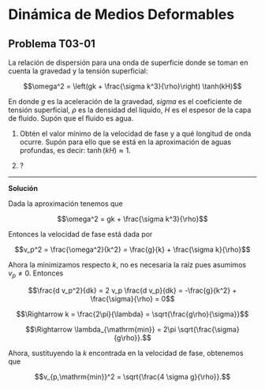 # Dinámica de Medios Deformables
## Problema T03-01

La relación de dispersión para una onda de superficie donde se toman en 
cuenta la gravedad y la tensión superficial:

```math
\omega^2 = \left(gk + \frac{\sigma k^3}{\rho}\right) \tanh(kH)
```

En donde $`g`$ es la aceleración de la gravedad, $`sigma`$ es el coeficiente
de tensión superficial, $`\rho`$ es la densidad del líquido, $`H`$ es el
espesor de la capa de fluido. Supón que el fluido es agua.

1. Obtén el valor mínimo de la velocidad de fase y a qué longitud de onda ocurre.
Supón para ello que se está en la aproximación de aguas profundas, es decir:
$`\tanh(kH)\approx 1`$.

2. ?
---

**Solución**

Dada la aproximación tenemos que

```math
\omega^2 = gk + \frac{\sigma k^3}{\rho}
```

Entonces la velocidad de fase está dada por

```math
v_p^2 
= \frac{\omega^2}{k^2}
= \frac{g}{k} + \frac{\sigma k}{\rho}
```

Ahora la minimizamos respecto $`k`$, no es necesaria la raíz pues asumimos
$`v_p \neq 0`$. Entonces

```math
\frac{d v_p^2}{dk}
= 2 v_p \frac{d v_p}{dk}
= -\frac{g}{k^2} + \frac{\sigma}{\rho}
= 0
```

```math
\Rightarrow
k = \frac{2\pi}{\lambda} = \sqrt{\frac{g\rho}{\sigma}}
```

```math
\Rightarrow
\lambda_{\mathrm{min}} = 2\pi \sqrt{\frac{\sigma}{g\rho}}.
```

Ahora, sustituyendo la $`k`$ encontrada en la velocidad de fase, obtenemos que

```math
v_{p,\mathrm{min}}^2 = \sqrt{\frac{4 \sigma g}{\rho}}.
```
